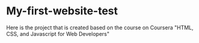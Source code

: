 # My-first-website-test
Here is the project that is created based on the course on Coursera "HTML, CSS, and Javascript for Web Developers"
